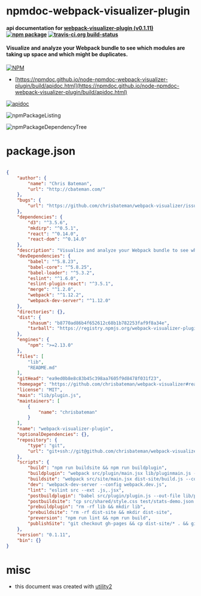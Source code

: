 # npmdoc-webpack-visualizer-plugin

#### api documentation for  [webpack-visualizer-plugin (v0.1.11)](https://github.com/chrisbateman/webpack-visualizer#readme)  [![npm package](https://img.shields.io/npm/v/npmdoc-webpack-visualizer-plugin.svg?style=flat-square)](https://www.npmjs.org/package/npmdoc-webpack-visualizer-plugin) [![travis-ci.org build-status](https://api.travis-ci.org/npmdoc/node-npmdoc-webpack-visualizer-plugin.svg)](https://travis-ci.org/npmdoc/node-npmdoc-webpack-visualizer-plugin)

#### Visualize and analyze your Webpack bundle to see which modules are taking up space and which might be duplicates.

[![NPM](https://nodei.co/npm/webpack-visualizer-plugin.png?downloads=true&downloadRank=true&stars=true)](https://www.npmjs.com/package/webpack-visualizer-plugin)

- [https://npmdoc.github.io/node-npmdoc-webpack-visualizer-plugin/build/apidoc.html](https://npmdoc.github.io/node-npmdoc-webpack-visualizer-plugin/build/apidoc.html)

[![apidoc](https://npmdoc.github.io/node-npmdoc-webpack-visualizer-plugin/build/screenCapture.buildCi.browser.%252Ftmp%252Fbuild%252Fapidoc.html.png)](https://npmdoc.github.io/node-npmdoc-webpack-visualizer-plugin/build/apidoc.html)

![npmPackageListing](https://npmdoc.github.io/node-npmdoc-webpack-visualizer-plugin/build/screenCapture.npmPackageListing.svg)

![npmPackageDependencyTree](https://npmdoc.github.io/node-npmdoc-webpack-visualizer-plugin/build/screenCapture.npmPackageDependencyTree.svg)



# package.json

```json

{
    "author": {
        "name": "Chris Bateman",
        "url": "http://cbateman.com/"
    },
    "bugs": {
        "url": "https://github.com/chrisbateman/webpack-visualizer/issues"
    },
    "dependencies": {
        "d3": "^3.5.6",
        "mkdirp": "^0.5.1",
        "react": "^0.14.0",
        "react-dom": "^0.14.0"
    },
    "description": "Visualize and analyze your Webpack bundle to see which modules are taking up space and which might be duplicates.",
    "devDependencies": {
        "babel": "^5.8.23",
        "babel-core": "^5.8.25",
        "babel-loader": "^5.3.2",
        "eslint": "^1.6.0",
        "eslint-plugin-react": "^3.5.1",
        "merge": "^1.2.0",
        "webpack": "^1.12.2",
        "webpack-dev-server": "^1.12.0"
    },
    "directories": {},
    "dist": {
        "shasum": "b8770ad86b4f652612c68b1b782253faf9f8a34e",
        "tarball": "https://registry.npmjs.org/webpack-visualizer-plugin/-/webpack-visualizer-plugin-0.1.11.tgz"
    },
    "engines": {
        "npm": ">=2.13.0"
    },
    "files": [
        "lib",
        "README.md"
    ],
    "gitHead": "ea9ed0b8e8c83b45c398aa7605f9d8478f031f23",
    "homepage": "https://github.com/chrisbateman/webpack-visualizer#readme",
    "license": "MIT",
    "main": "lib/plugin.js",
    "maintainers": [
        {
            "name": "chrisbateman"
        }
    ],
    "name": "webpack-visualizer-plugin",
    "optionalDependencies": {},
    "repository": {
        "type": "git",
        "url": "git+ssh://git@github.com/chrisbateman/webpack-visualizer.git"
    },
    "scripts": {
        "build": "npm run buildsite && npm run buildplugin",
        "buildplugin": "webpack src/plugin/main.jsx lib/pluginmain.js --config webpack.prod.js",
        "buildsite": "webpack src/site/main.jsx dist-site/build.js --config webpack.prod.js && babel-node src/site/serverRender.js",
        "dev": "webpack-dev-server --config webpack.dev.js",
        "lint": "eslint src --ext .js,.jsx",
        "postbuildplugin": "babel src/plugin/plugin.js --out-file lib/plugin.js && cp src/shared/style.css lib",
        "postbuildsite": "cp src/shared/style.css test/stats-demo.json dist-site",
        "prebuildplugin": "rm -rf lib && mkdir lib",
        "prebuildsite": "rm -rf dist-site && mkdir dist-site",
        "preversion": "npm run lint && npm run build",
        "publishSite": "git checkout gh-pages && cp dist-site/* . && git add . && git commit -m 'release' && git push origin gh-pages && git checkout master"
    },
    "version": "0.1.11",
    "bin": {}
}
```



# misc
- this document was created with [utility2](https://github.com/kaizhu256/node-utility2)
